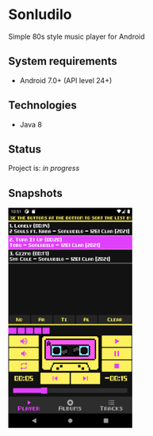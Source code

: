 # Sonludilo
Simple 80s style music player for Android


## System requirements
* Android 7.0+ (API level 24+)


## Technologies
* Java 8


## Status
Project is: _in progress_


## Snapshots
<img src="./snapshots/screen1.png" width="250">
